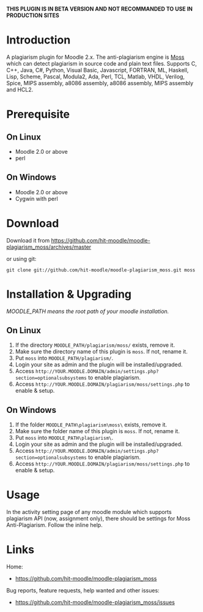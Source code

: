**THIS PLUGIN IS IN BETA VERSION AND NOT RECOMMANDED TO USE IN PRODUCTION SITES**

Introduction
============

A plagiarism plugin for Moodle 2.x. The anti-plagiarism engine is [Moss](http://theory.stanford.edu/~aiken/moss/) which can detect plagiarism in source code and plain text files. Supports C, C++, Java, C#, Python, Visual Basic, Javascript, FORTRAN, ML, Haskell, Lisp, Scheme, Pascal, Modula2, Ada, Perl, TCL, Matlab, VHDL, Verilog, Spice, MIPS assembly, a8086 assembly, a8086 assembly, MIPS assembly and HCL2.


Prerequisite
============

On Linux
--------

* Moodle 2.0 or above
* perl

On Windows
----------

* Moodle 2.0 or above
* Cygwin with perl


Download
========

Download it from https://github.com/hit-moodle/moodle-plagiarism_moss/archives/master

or using git:

`git clone git://github.com/hit-moodle/moodle-plagiarism_moss.git moss`


Installation & Upgrading
========================

*MOODLE_PATH means the root path of your moodle installation.*

On Linux
--------

1. If the directory `MOODLE_PATH/plagiarism/moss/` exists, remove it.
2. Make sure the directory name of this plugin is `moss`. If not, rename it.
3. Put `moss` into `MOODLE_PATH/plagiarism/`.
4. Login your site as admin and the plugin will be installed/upgraded.
5. Access `http://YOUR.MOODLE.DOMAIN/admin/settings.php?section=optionalsubsystems` to enable plagiarism.
6. Access `http://YOUR.MOODLE.DOMAIN/plagiarism/moss/settings.php` to enable & setup.

On Windows
----------

1. If the folder `MOODLE_PATH\plagiarism\moss\` exists, remove it.
2. Make sure the folder name of this plugin is `moss`. If not, rename it.
3. Put `moss` into `MOODLE_PATH\plagiarism\`.
4. Login your site as admin and the plugin will be installed/upgraded.
5. Access `http://YOUR.MOODLE.DOMAIN/admin/settings.php?section=optionalsubsystems` to enable plagiarism.
6. Access `http://YOUR.MOODLE.DOMAIN/plagiarism/moss/settings.php` to enable & setup.


Usage
=====

In the activity setting page of any moodle module which supports plagiarism API (now, assignment only), there should be settings for Moss Anti-Plagiarism. Follow the inline help.


Links
=====

Home:

* <https://github.com/hit-moodle/moodle-plagiarism_moss>

Bug reports, feature requests, help wanted and other issues:

* <https://github.com/hit-moodle/moodle-plagiarism_moss/issues>
